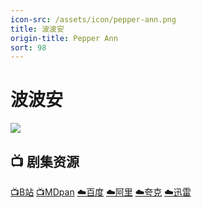 ```yaml
---
icon-src: /assets/icon/pepper-ann.png
title: 波波安
origin-title: Pepper Ann
sort: 98
---
```

# 波波安

![](/assets/image/pepper-ann.jpg)

## **📺 剧集资源** <Badge type="tip" text="B站up主大袁" />

[📺B站](https://space.bilibili.com/12757085/search/video?keyword=%E6%B3%A2%E6%B3%A2%E5%AE%89) [📺MDpan](https://pan.mdsub.top/%E6%B3%A2%E6%B3%A2%E5%AE%89/) [☁️百度](https://pan.baidu.com/s/1ij8O2UW-qPvbbe7hJ03bBw?pwd=tsgv) [☁️阿里](https://www.alipan.com/s/pp1WHo5cQsj) [☁️夸克](https://pan.quark.cn/s/d3fbba4f2c90) [☁️迅雷](https://pan.xunlei.com/s/VODyA-fc9K7JKXU8Z6A_DxDKA1?pwd=haye#)
